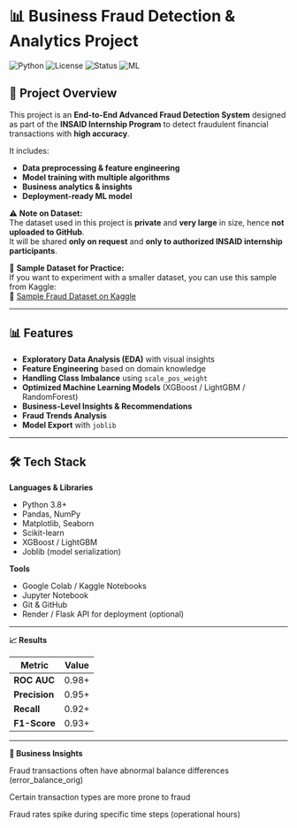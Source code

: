 # 📊 Business Fraud Detection & Analytics Project

![Python](https://img.shields.io/badge/Python-3.8+-blue.svg)
![License](https://img.shields.io/badge/License-MIT-green.svg)
![Status](https://img.shields.io/badge/Status-Production%20Ready-success.svg)
![ML](https://img.shields.io/badge/Machine%20Learning-XGBoost%20%7C%20LightGBM-orange)

## 📌 Project Overview
This project is an **End-to-End Advanced Fraud Detection System** designed as part of the **INSAID Internship Program** to detect fraudulent financial transactions with **high accuracy**.

It includes:
- **Data preprocessing & feature engineering**
- **Model training with multiple algorithms**
- **Business analytics & insights**
- **Deployment-ready ML model**

⚠ **Note on Dataset:**  
The dataset used in this project is **private** and **very large** in size, hence **not uploaded to GitHub**.  
It will be shared **only on request** and **only to authorized INSAID internship participants**.

📎 **Sample Dataset for Practice:**  
If you want to experiment with a smaller dataset, you can use this sample from Kaggle:  
🔗 [Sample Fraud Dataset on Kaggle](https://www.kaggle.com/code/ashishkumarjayswal/insaid-internship-task-with-froud-dataset/input?select=Fraud.csv)


---

## 📊 Features
- **Exploratory Data Analysis (EDA)** with visual insights
- **Feature Engineering** based on domain knowledge
- **Handling Class Imbalance** using `scale_pos_weight`
- **Optimized Machine Learning Models** (XGBoost / LightGBM / RandomForest)
- **Business-Level Insights & Recommendations**
- **Fraud Trends Analysis**
- **Model Export** with `joblib`

---

## 🛠 Tech Stack
**Languages & Libraries**
- Python 3.8+
- Pandas, NumPy
- Matplotlib, Seaborn
- Scikit-learn
- XGBoost / LightGBM
- Joblib (model serialization)

**Tools**
- Google Colab / Kaggle Notebooks
- Jupyter Notebook
- Git & GitHub
- Render / Flask API for deployment (optional)

---

**📈 Results**

| Metric        | Value |
| ------------- | ----- |
| **ROC AUC**   | 0.98+ |
| **Precision** | 0.95+ |
| **Recall**    | 0.92+ |
| **F1-Score**  | 0.93+ |

---

**📌 Business Insights**

Fraud transactions often have abnormal balance differences (error_balance_orig)

Certain transaction types are more prone to fraud

Fraud rates spike during specific time steps (operational hours)

